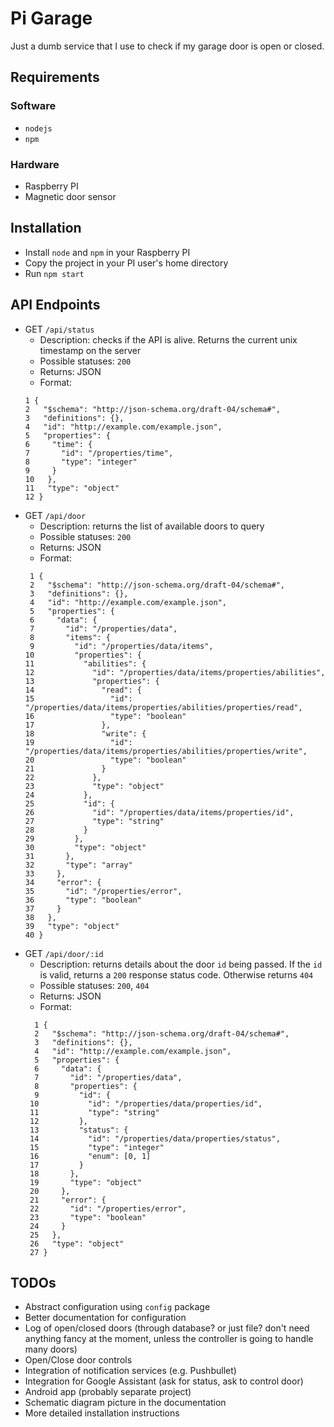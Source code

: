 # Pi Garage

Just a dumb service that I use to check if my garage door is open or closed.

## Requirements

### Software

* `nodejs`
* `npm`

### Hardware

* Raspberry PI
* Magnetic door sensor

## Installation

* Install `node` and `npm` in your Raspberry PI
* Copy the project in your PI user's home directory
* Run `npm start`

## API Endpoints

* GET `/api/status`
    * Description: checks if the API is alive. Returns the current unix timestamp on the server
    * Possible statuses: `200`
    * Returns: JSON
    * Format:
    ``` 
    1 {
    2   "$schema": "http://json-schema.org/draft-04/schema#", 
    3   "definitions": {}, 
    4   "id": "http://example.com/example.json", 
    5   "properties": {
    6     "time": {
    7       "id": "/properties/time", 
    8       "type": "integer"
    9     }
    10   }, 
    11   "type": "object"
    12 }
    ```
* GET `/api/door`
    * Description: returns the list of available doors to query
    * Possible statuses: `200`
    * Returns: JSON
    * Format:
    ``` 
     1 {
     2   "$schema": "http://json-schema.org/draft-04/schema#", 
     3   "definitions": {}, 
     4   "id": "http://example.com/example.json", 
     5   "properties": {
     6     "data": {
     7       "id": "/properties/data", 
     8       "items": {
     9         "id": "/properties/data/items", 
    10         "properties": {
    11           "abilities": {
    12             "id": "/properties/data/items/properties/abilities", 
    13             "properties": {
    14               "read": {
    15                 "id": "/properties/data/items/properties/abilities/properties/read", 
    16                 "type": "boolean"
    17               }, 
    18               "write": {
    19                 "id": "/properties/data/items/properties/abilities/properties/write", 
    20                 "type": "boolean"
    21               }
    22             }, 
    23             "type": "object"
    24           }, 
    25           "id": {
    26             "id": "/properties/data/items/properties/id", 
    27             "type": "string"
    28           }
    29         }, 
    30         "type": "object"
    31       }, 
    32       "type": "array"
    33     }, 
    34     "error": {
    35       "id": "/properties/error", 
    36       "type": "boolean"
    37     }
    38   }, 
    39   "type": "object"
    40 }
    ```
* GET `/api/door/:id`
    * Description: returns details about the door `id` being passed. If the `id` is valid, returns a `200` response status code. Otherwise returns `404`
    * Possible statuses: `200`, `404`
    * Returns: JSON
    * Format:
    ``` 
      1 {
      2   "$schema": "http://json-schema.org/draft-04/schema#", 
      3   "definitions": {}, 
      4   "id": "http://example.com/example.json", 
      5   "properties": {
      6     "data": {
      7       "id": "/properties/data", 
      8       "properties": {
      9         "id": {
     10           "id": "/properties/data/properties/id", 
     11           "type": "string"
     12         }, 
     13         "status": {
     14           "id": "/properties/data/properties/status", 
     15           "type": "integer"
     16           "enum": [0, 1]
     17         }
     18       }, 
     19       "type": "object"
     20     }, 
     21     "error": {
     22       "id": "/properties/error", 
     23       "type": "boolean"
     24     }
     25   }, 
     26   "type": "object"
     27 }
    ```


## TODOs

* Abstract configuration using `config` package
* Better documentation for configuration
* Log of open/closed doors (through database? or just file? don't need anything fancy at the moment, unless the controller is going to handle many doors)
* Open/Close door controls
* Integration of notification services (e.g. Pushbullet)
* Integration for Google Assistant (ask for status, ask to control door)
* Android app (probably separate project)
* Schematic diagram picture in the documentation
* More detailed installation instructions
